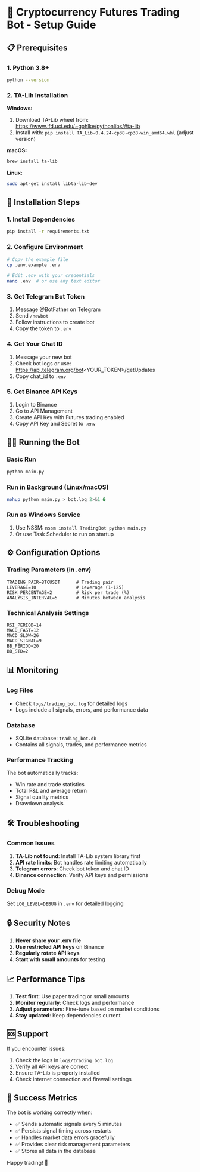 # 🚀 Cryptocurrency Futures Trading Bot - Setup Guide

## 📋 Prerequisites

### 1. Python 3.8+
```bash
python --version
```

### 2. TA-Lib Installation
**Windows:**
1. Download TA-Lib wheel from: https://www.lfd.uci.edu/~gohlke/pythonlibs/#ta-lib
2. Install with: `pip install TA_Lib‑0.4.24‑cp38‑cp38‑win_amd64.whl` (adjust version)

**macOS:**
```bash
brew install ta-lib
```

**Linux:**
```bash
sudo apt-get install libta-lib-dev
```

## 🔧 Installation Steps

### 1. Install Dependencies
```bash
pip install -r requirements.txt
```

### 2. Configure Environment
```bash
# Copy the example file
cp .env.example .env

# Edit .env with your credentials
nano .env  # or use any text editor
```

### 3. Get Telegram Bot Token
1. Message @BotFather on Telegram
2. Send `/newbot`
3. Follow instructions to create bot
4. Copy the token to `.env`

### 4. Get Your Chat ID
1. Message your new bot
2. Check bot logs or use: https://api.telegram.org/bot<YOUR_TOKEN>/getUpdates
3. Copy chat_id to `.env`

### 5. Get Binance API Keys
1. Login to Binance
2. Go to API Management
3. Create API Key with Futures trading enabled
4. Copy API Key and Secret to `.env`

## 🏃‍♂️ Running the Bot

### Basic Run
```bash
python main.py
```

### Run in Background (Linux/macOS)
```bash
nohup python main.py > bot.log 2>&1 &
```

### Run as Windows Service
1. Use NSSM: `nssm install TradingBot python main.py`
2. Or use Task Scheduler to run on startup

## ⚙️ Configuration Options

### Trading Parameters (in .env)
```env
TRADING_PAIR=BTCUSDT      # Trading pair
LEVERAGE=10               # Leverage (1-125)
RISK_PERCENTAGE=2         # Risk per trade (%)
ANALYSIS_INTERVAL=5       # Minutes between analysis
```

### Technical Analysis Settings
```env
RSI_PERIOD=14
MACD_FAST=12
MACD_SLOW=26
MACD_SIGNAL=9
BB_PERIOD=20
BB_STD=2
```

## 📊 Monitoring

### Log Files
- Check `logs/trading_bot.log` for detailed logs
- Logs include all signals, errors, and performance data

### Database
- SQLite database: `trading_bot.db`
- Contains all signals, trades, and performance metrics

### Performance Tracking
The bot automatically tracks:
- Win rate and trade statistics
- Total P&L and average return
- Signal quality metrics
- Drawdown analysis

## 🛠️ Troubleshooting

### Common Issues
1. **TA-Lib not found**: Install TA-Lib system library first
2. **API rate limits**: Bot handles rate limiting automatically
3. **Telegram errors**: Check bot token and chat ID
4. **Binance connection**: Verify API keys and permissions

### Debug Mode
Set `LOG_LEVEL=DEBUG` in `.env` for detailed logging

## 🔒 Security Notes

1. **Never share your .env file**
2. **Use restricted API keys** on Binance
3. **Regularly rotate API keys**
4. **Start with small amounts** for testing

## 📈 Performance Tips

1. **Test first**: Use paper trading or small amounts
2. **Monitor regularly**: Check logs and performance
3. **Adjust parameters**: Fine-tune based on market conditions
4. **Stay updated**: Keep dependencies current

## 🆘 Support

If you encounter issues:
1. Check the logs in `logs/trading_bot.log`
2. Verify all API keys are correct
3. Ensure TA-Lib is properly installed
4. Check internet connection and firewall settings

## 🎯 Success Metrics

The bot is working correctly when:
- ✅ Sends automatic signals every 5 minutes
- ✅ Persists signal timing across restarts
- ✅ Handles market data errors gracefully
- ✅ Provides clear risk management parameters
- ✅ Stores all data in the database

Happy trading! 🚀
